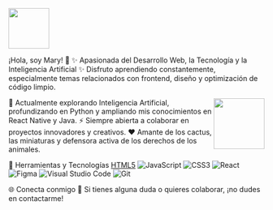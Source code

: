 <a href="url"><img src="https://c.tenor.com/lUFliafCu_MAAAAC/hello.gif" align="center" height="80" width="80" ></a>

¡Hola, soy Mary! 👋
✨ Apasionada del Desarrollo Web, la Tecnología y la Inteligencia Artificial ✨
Disfruto aprendiendo constantemente, especialmente temas relacionados con frontend, diseño y optimización de código limpio.

<a href="url"><img src="https://c.tenor.com/WCg45OATOCIAAAAd/cactus-animated.gif" align="right" height="100" width="100" ></a>

🌱 Actualmente explorando Inteligencia Artificial, profundizando en Python y ampliando mis conocimientos en React Native y Java.
⚡ Siempre abierta a colaborar en proyectos innovadores y creativos.
❤️ Amante de los cactus, las miniaturas y defensora activa de los derechos de los animales.

🚀 Herramientas y Tecnologías
[HTML5](https://img.shields.io/badge/html5-%23E34F26.svg?style=for-the-badge&logo=html5&logoColor=white)  ![JavaScript](https://img.shields.io/badge/javascript-%23323330.svg?style=for-the-badge&logo=javascript&logoColor=%23F7DF1E)  ![CSS3](https://img.shields.io/badge/css3-%231572B6.svg?style=for-the-badge&logo=css3&logoColor=white) ![React](https://img.shields.io/badge/react-%2320232a.svg?style=for-the-badge&logo=react&logoColor=%2361DAFB) ![Figma](https://img.shields.io/badge/figma-%23F24E1E.svg?style=for-the-badge&logo=figma&logoColor=white) ![Visual Studio Code](https://img.shields.io/badge/Visual%20Studio%20Code-0078d7.svg?style=for-the-badge&logo=visual-studio-code&logoColor=white) ![Git](https://img.shields.io/badge/git-%23F05033.svg?style=for-the-badge&logo=git&logoColor=white)
  










🌐 Conecta conmigo
💬 Si tienes alguna duda o quieres colaborar, ¡no dudes en contactarme!


 
